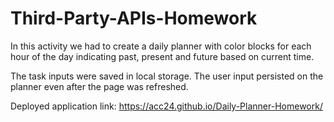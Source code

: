 # Third-Party-APIs-Homework
In this activity we had to create a daily planner with color blocks for each hour of the day indicating past, present and future based on current time.

The task inputs were saved in local storage. The user input persisted on the planner even after the page was refreshed.

Deployed application link: https://acc24.github.io/Daily-Planner-Homework/

